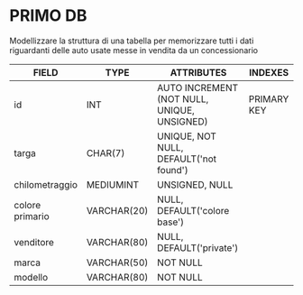 # PRIMO DB

Modellizzare la struttura di una tabella per memorizzare tutti i dati riguardanti delle auto usate messe in vendita da un concessionario

| FIELD           | TYPE        | ATTRIBUTES                                  | INDEXES     |
| --------------- | ----------- | ------------------------------------------- | ----------- |
| id              | INT         | AUTO INCREMENT (NOT NULL, UNIQUE, UNSIGNED) | PRIMARY KEY |
| targa           | CHAR(7)     | UNIQUE, NOT NULL, DEFAULT('not found')      |             |
| chilometraggio  | MEDIUMINT   | UNSIGNED, NULL                              |             |
| colore primario | VARCHAR(20) | NULL, DEFAULT('colore base')                |             |
| venditore       | VARCHAR(80) | NULL, DEFAULT('private')                    |             |
| marca           | VARCHAR(50) | NOT NULL                                    |             |
| modello         | VARCHAR(80) | NOT NULL                                    |             |
